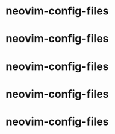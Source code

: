 # neovim-config-files
# neovim-config-files
# neovim-config-files
# neovim-config-files
# neovim-config-files
